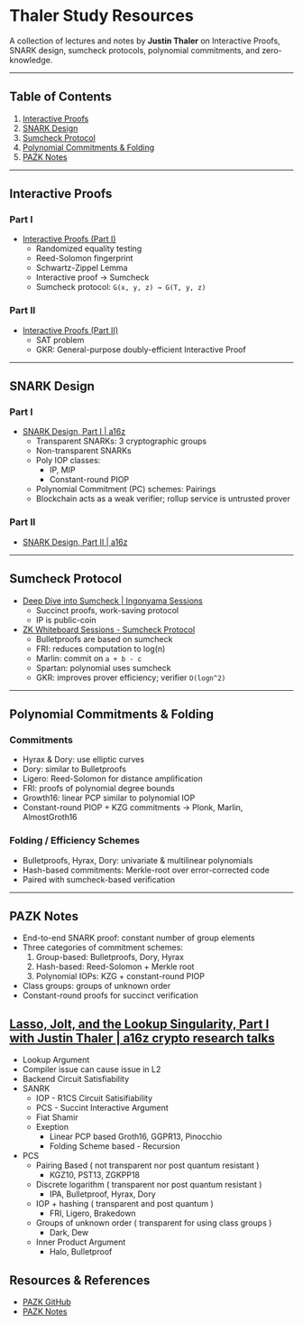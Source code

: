 # Thaler Study Resources

A collection of lectures and notes by **Justin Thaler** on Interactive Proofs, SNARK design, sumcheck protocols, polynomial commitments, and zero-knowledge.

---

## Table of Contents

1. [Interactive Proofs](#interactive-proofs)
2. [SNARK Design](#snark-design)
3. [Sumcheck Protocol](#sumcheck-protocol)
4. [Polynomial Commitments &amp; Folding](#polynomial-commitments--folding)
5. [PAZK Notes](#pazk-notes)

---

## Interactive Proofs

### Part I

- [Interactive Proofs (Part I)](https://youtu.be/2XrOdfYviwA)
  - Randomized equality testing
  - Reed-Solomon fingerprint
  - Schwartz-Zippel Lemma
  - Interactive proof → Sumcheck
  - Sumcheck protocol: `G(x, y, z) → G(T, y, z)`

### Part II

- [Interactive Proofs (Part II)](https://www.youtube.com/watch?v=w-6R3TxJ5dw)
  - SAT problem
  - GKR: General-purpose doubly-efficient Interactive Proof

---

## SNARK Design

### Part I

- [SNARK Design, Part I | a16z](https://youtu.be/tg6lKPdR_e4)
  - Transparent SNARKs: 3 cryptographic groups
  - Non-transparent SNARKs
  - Poly IOP classes:
    - IP, MIP
    - Constant-round PIOP
  - Polynomial Commitment (PC) schemes: Pairings
  - Blockchain acts as a weak verifier; rollup service is untrusted prover

### Part II

- [SNARK Design, Part II | a16z](https://www.youtube.com/watch?v=cMAI7g3UcoI&t=1s)

---

## Sumcheck Protocol

- [Deep Dive into Sumcheck | Ingonyama Sessions](https://www.youtube.com/watch?v=uFhppTJfjiY)
  - Succinct proofs, work-saving protocol
  - IP is public-coin
- [ZK Whiteboard Sessions - Sumcheck Protocol](https://www.youtube.com/watch?v=gfy8rotcas4)
  - Bulletproofs are based on sumcheck
  - FRI: reduces computation to log(n)
  - Marlin: commit on `a + b - c`
  - Spartan: polynomial uses sumcheck
  - GKR: improves prover efficiency; verifier `O(logn^2)`

---

## Polynomial Commitments & Folding

### Commitments

- Hyrax & Dory: use elliptic curves
- Dory: similar to Bulletproofs
- Ligero: Reed-Solomon for distance amplification
- FRI: proofs of polynomial degree bounds
- Growth16: linear PCP similar to polynomial IOP
- Constant-round PIOP + KZG commitments → Plonk, Marlin, AlmostGroth16

### Folding / Efficiency Schemes

- Bulletproofs, Hyrax, Dory: univariate & multilinear polynomials
- Hash-based commitments: Merkle-root over error-corrected code
- Paired with sumcheck-based verification

---

## PAZK Notes

- End-to-end SNARK proof: constant number of group elements
- Three categories of commitment schemes:
  1. Group-based: Bulletproofs, Dory, Hyrax
  2. Hash-based: Reed-Solomon + Merkle root
  3. Polynomial IOPs: KZG + constant-round PIOP
- Class groups: groups of unknown order
- Constant-round proofs for succinct verification

## [Lasso, Jolt, and the Lookup Singularity, Part I with Justin Thaler | a16z crypto research talks](https://www.youtube.com/watch?v=aEiHLORcDq4)

- Lookup Argument
- Compiler issue can cause issue in L2
- Backend Circuit Satisfiability
- SANRK
  - IOP - R1CS Circuit Satisifiability
  - PCS - Succint Interactive Argument
  - Fiat Shamir
  - Exeption
    - Linear PCP based Groth16, GGPR13, Pinocchio
    - Folding Scheme based - Recursion
- PCS
  - Pairing Based ( not transparent nor post quantum resistant )
    - KGZ10, PST13, ZGKPP18
  - Discrete logarithm ( transparent nor post quantum resistant )
    - IPA, Bulletproof, Hyrax, Dory
  - IOP + hashing ( transparent and post quantum )
    - FRI, Ligero, Brakedown
  - Groups of unknown order ( transparent for using class groups )
    - Dark, Dew
  - Inner Product Argument
    - Halo, Bulletproof

## Resources & References

- [PAZK GitHub](https://github.com/thor314/pazk)
- [PAZK Notes](https://github.com/SuccinctPaul/pazk-notes)
